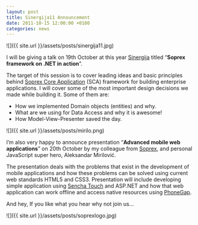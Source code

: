 ```yaml
---
layout: post
title: Sinergija11 Announcement
date: 2011-10-15 12:00:00 +0100
categories: news
---
```


![]({{ site.url }}/assets/posts/sinergija11.jpg)

I will be giving a talk on 19th October at this year [Sinergija](http://www.mssinergija.net/) titled “**Soprex framework on .NET in action**”.

The target of this session is to cover leading ideas and basic principles behind [Soprex Core Application](http://www.soprex.com/) (SCA) framework for building enterprise applications. I will cover some of the most important design decisions we made while building it. Some of them are:

- How we implemented Domain objects (entities) and why.
- What are we using for Data Access and why it is awesome!
- How Model-View-Presenter saved the day.

![]({{ site.url }}/assets/posts/mirilo.png)

I’m also very happy to announce presentation “**Advanced mobile web applications**” on 20th October by my colleague from [Soprex](http://www.soprex.com/), and personal JavaScript super hero, Aleksandar Mirilović.

The presentation deals with the problems that exist in the development of mobile applications and how these problems can be solved using current web standards HTML5 and CSS3\. Presentation will include developing simple application using [Sencha Touch](http://www.sencha.com/products/touch/) and ASP.NET and how that web application can work offline and access native resources using [PhoneGap](http://www.phonegap.com/).

And hey, If you like what you hear why not join us…

![]({{ site.url }}/assets/posts/soprexlogo.jpg)
